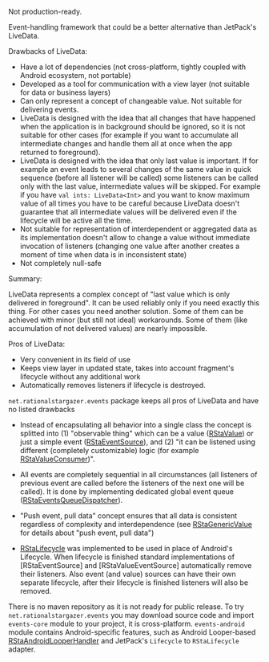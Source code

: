 
Not production-ready.

Event-handling framework that could be a better alternative than JetPack's LiveData.

Drawbacks of LiveData:

- Have a lot of dependencies (not cross-platform, tightly coupled with Android ecosystem, not portable)
- Developed as a tool for communication with a view layer (not suitable for data or business layers)
- Can only represent a concept of changeable value. Not suitable for delivering events.
- LiveData is designed with the idea that all changes that have happened when the application is in background should be ignored, so it is not suitable for other cases (for example if you want to accumulate all intermediate changes and handle them all at once when the app returned to foreground).
- LiveData is designed with the idea that only last value is important. If for example an event leads to several changes of the same value in quick sequence (before all listener will be called) some listeners can be called only with the last value, intermediate values will be skipped. For example if you have `val ints: LiveData<Int>` and you want to know maximum value of all times you have to be careful because LiveData doesn't guarantee that all intermediate values will be delivered even if the lifecycle will be active all the time.
- Not suitable for representation of interdependent or aggregated data as its implementation doesn't allow to change a value without immediate invocation of listeners (changing one value after another creates a moment of time when data is in inconsistent state)
- Not completely null-safe

Summary:

LiveData represents a complex concept of "last value which is only delivered in foreground". It can be used reliably only if you need exactly this thing. For other cases you need another solution. Some of them can be achieved with minor (but still not ideal) workarounds. Some of them (like accumulation of not delivered values) are nearly impossible.

Pros of LiveData:

- Very convenient in its field of use
- Keeps view layer in updated state, takes into account fragment's lifecycle without any additional work
- Automatically removes listeners if lifecycle is destroyed.

`net.rationalstargazer.events` package keeps all pros of LiveData and have no listed drawbacks

- Instead of encapsulating all behavior into a single class the concept is splitted into (1) "observable thing" which can be a value ([RStaValue](events/src/main/java/net/rationalstargazer/events/value/GenericValue.kt)) or just a simple event ([RStaEventSource](events/src/main/java/net/rationalstargazer/events/EventSource.kt)), and (2) "it can be listened using different (completely customizable) logic (for example [RStaValueConsumer](events/src/main/java/net/rationalstargazer/events/listeners/Listeners.kt))".

- All events are completely sequential in all circumstances (all listeners of previous event are called before the listeners of the next one will be called). It is done by implementing dedicated global event queue ([RStaEventsQueueDispatcher](events/src/main/java/net/rationalstargazer/events/queue/EventsQueueDispatcher.kt)). 

- "Push event, pull data" concept ensures that all data is consistent regardless of complexity and interdependence (see [RStaGenericValue](events/src/main/java/net/rationalstargazer/events/value/GenericValue.kt) for details about "push event, pull data")

- [RStaLifecycle](events/src/main/java/net/rationalstargazer/events/lifecycle/Lifecycle.kt) was implemented to be used in place of Android's Lifecycle. When lifecycle is finished standard implementations of [RStaEventSource] and [RStaValueEventSource] automatically remove their listeners. Also event (and value) sources can have their own separate lifecycle, after their lifecycle is finished listeners will also be removed.

There is no maven repository as it is not ready for public release. To try `net.rationalstargazer.events` you may download source code and import `events-core` module to your project, it is cross-platform. `events-android` module contains Android-specific features, such as Android Looper-based [RStaAndroidLooperHandler](events/src/main/java/net/rationalstargazer/events/android/queue/EventsQueueDispatchers.kt) and JetPack's `Lifecycle` to `RStaLifecycle` adapter.
